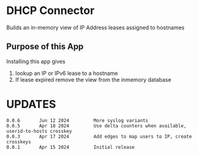 # DHCP Connector

Builds an in-memory view of IP Address leases assigned to hostnames 

## Purpose of this App

Installing this app gives 

1. lookup an IP or IPv6 lease to a hostname
2. If lease expired remove the view from the inmemory database 


UPDATES
=======

````
0.0.6       Jun 12 2024         More syslog variants 
0.0.5       Apr 18 2024         Use delta counters when available, userid-to-hosts crosskey 
0.0.3       Apr 17 2024         Add edges to map users to IP, create crosskeys 
0.0.1       Apr 15 2024         Initial release 
````


